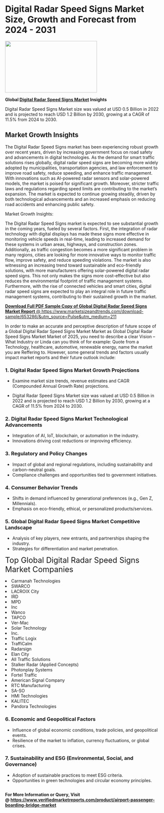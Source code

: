 <H1>Digital Radar Speed Signs Market Size, Growth and Forecast from 2024 - 2031</H1><img class="aligncenter size-medium wp-image-584254" src="https://thirdeyenews.in/wp-content/uploads/2024/09/Global-Market-Research-300x168.jpeg" alt="" width="300" height="168" /><p><strong>Global&nbsp;<a href="https://www.marketsizeandtrends.com/download-sample/653286/&amp;utm_source=Pulse&amp;utm_medium=211">Digital Radar Speed Signs Market</a> Insights</strong></p><p>Digital Radar Speed Signs Market size was valued at USD 0.5 Billion in 2022 and is projected to reach USD 1.2 Billion by 2030, growing at a CAGR of 11.5% from 2024 to 2030.</p><p><h2>Market Growth Insights</h2> <p>The Digital Radar Speed Signs market has been experiencing robust growth over recent years, driven by increasing government focus on road safety and advancements in digital technologies. As the demand for smart traffic solutions rises globally, digital radar speed signs are becoming more widely adopted by municipalities, transportation agencies, and law enforcement to improve road safety, reduce speeding, and enhance traffic management. With innovations such as AI-powered radar sensors and solar-powered models, the market is poised for significant growth. Moreover, stricter traffic laws and regulations regarding speed limits are contributing to the market’s expansion. The market is expected to continue growing steadily, driven by both technological advancements and an increased emphasis on reducing road accidents and enhancing public safety. <a href="#"></a></p> <p>Market Growth Insights:</p> <p>The Digital Radar Speed Signs market is expected to see substantial growth in the coming years, fueled by several factors. First, the integration of radar technology with digital displays has made these signs more effective in monitoring vehicle speeds in real-time, leading to increased demand for these systems in urban areas, highways, and construction zones. Additionally, as traffic congestion becomes a more significant problem in many regions, cities are looking for more innovative ways to monitor traffic flow, improve safety, and reduce speeding violations. The market is also witnessing an increasing trend toward sustainable and eco-friendly solutions, with more manufacturers offering solar-powered digital radar speed signs. This not only makes the signs more cost-effective but also reduces the environmental footprint of traffic management systems. Furthermore, with the rise of connected vehicles and smart cities, digital radar speed signs are expected to play an integral role in future traffic management systems, contributing to their sustained growth in the market. <p><a href="#"></p><p><span class=""><strong>Download Full PDF Sample Copy of Global Digital Radar Speed Signs Market Report</strong> @ <a href="https://www.marketsizeandtrends.com/download-sample/653286/&amp;utm_source=Pulse&amp;utm_medium=211" target="_blank">https://www.marketsizeandtrends.com/download-sample/653286/&amp;utm_source=Pulse&amp;utm_medium=211</a></span></p><p>In order to make an accurate and perceptive description of future scope of a Global&nbsp;Digital Radar Speed Signs Market Market as Global&nbsp;Digital Radar Speed Signs Market Market of 2025, you need to describe a clear Vision &ndash; What Industry or Linda can you think of for example: Quote from a Technology, healthcare, automotive, renewable energy, name the market you are Reffering to. However, some general trends and factors usually impact market reports and their future outlook include:</p><h3>1.&nbsp;<strong>Digital Radar Speed Signs Market Growth Projections</strong></h3><ul><li>Examine market size trends, revenue estimates and CAGR (Compounded Annual Growth Rate) projections.</li><li><p>Digital Radar Speed Signs Market size was valued at USD 0.5 Billion in 2022 and is projected to reach USD 1.2 Billion by 2030, growing at a CAGR of 11.5% from 2024 to 2030.</p></li></ul><h3>2.&nbsp;<strong>Digital Radar Speed Signs Market Technological Advancements</strong></h3><ul><li>Integration of AI, IoT, blockchain, or automation in the industry.</li><li>Innovations driving cost reductions or improving efficiency.</li></ul><h3>3.&nbsp;<strong>Regulatory and Policy Changes</strong></h3><ul><li>Impact of global and regional regulations, including sustainability and carbon-neutral goals.</li><li>Compliance challenges and opportunities tied to government initiatives.</li></ul><h3>4.&nbsp;<strong>Consumer Behavior Trends</strong></h3><ul><li>Shifts in demand influenced by generational preferences (e.g., Gen Z, Millennials).</li><li>Emphasis on eco-friendly, ethical, or personalized products/services.</li></ul><h3>5.&nbsp;<strong>Global Digital Radar Speed Signs Market Competitive Landscape</strong></h3><ul><li>Analysis of key players, new entrants, and partnerships shaping the industry.</li><li>Strategies for differentiation and market penetration.</li></ul><p data-pm-slice="1 1 []"><span style="color: inherit; font-family: inherit; font-size: 25px;">Top Global Digital Radar Speed Signs Market Companies</span></p><div class="" data-test-id=""><p><li>Carmanah Technologies</li><li> SWARCO</li><li> LACROIX City</li><li> IRD</li><li> MPD</li><li> Inc</li><li> Wanco</li><li> TAPCO</li><li> Ver-Mac</li><li> Solar Technology</li><li> Inc.</li><li> Traffic Logix</li><li> TraffiCalm</li><li> Radarsign</li><li> Elan City</li><li> All Traffic Solutions</li><li> Stalker Radar (Applied Concepts)</li><li> Photonplay Systems</li><li> Fortel Traffic</li><li> American Signal Company</li><li> RTC Manufacturing</li><li> SA-SO</li><li> HMI Technologies</li><li> KALITEC</li><li> Pandora Technologies</li></p></div><h3>6.&nbsp;<strong>Economic and Geopolitical Factors</strong></h3><ul><li>Influence of global economic conditions, trade policies, and geopolitical events.</li><li>Resilience of the market to inflation, currency fluctuations, or global crises.</li></ul><h3>7.&nbsp;<strong>Sustainability and ESG (Environmental, Social, and Governance)</strong></h3><ul><li>Adoption of sustainable practices to meet ESG criteria.</li><li>Opportunities in green technologies and circular economy principles.</li></ul><h2><strong style="font-size: 14px;">For More Information or Query, Visit @&nbsp;</strong><a style="background-color: #ffffff; font-size: 14px;" href="https://www.marketsizeandtrends.com/report/digital-radar-speed-signs-market/" target="_blank">https://www.verifiedmarketreports.com/product/airport-passenger-boarding-bridge-market</a></h2>
